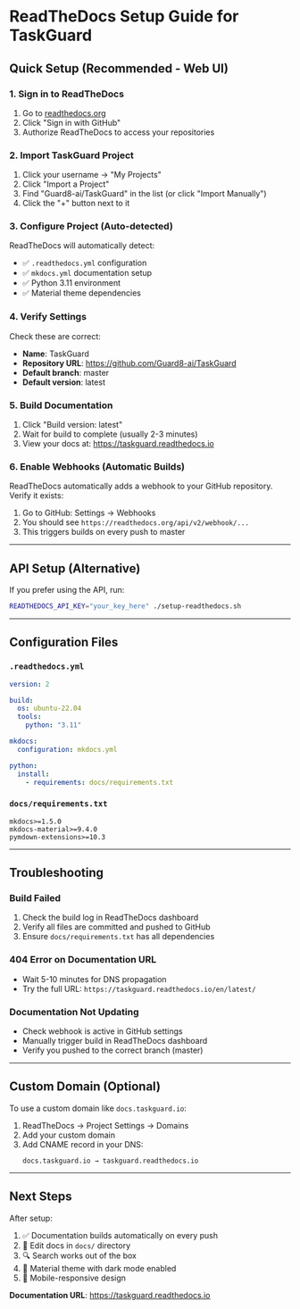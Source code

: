 # ReadTheDocs Setup Guide for TaskGuard

## Quick Setup (Recommended - Web UI)

### 1. Sign in to ReadTheDocs
1. Go to [readthedocs.org](https://readthedocs.org)
2. Click "Sign in with GitHub"
3. Authorize ReadTheDocs to access your repositories

### 2. Import TaskGuard Project
1. Click your username → "My Projects"
2. Click "Import a Project"
3. Find "Guard8-ai/TaskGuard" in the list (or click "Import Manually")
4. Click the "+" button next to it

### 3. Configure Project (Auto-detected)
ReadTheDocs will automatically detect:
- ✅ `.readthedocs.yml` configuration
- ✅ `mkdocs.yml` documentation setup
- ✅ Python 3.11 environment
- ✅ Material theme dependencies

### 4. Verify Settings
Check these are correct:
- **Name**: TaskGuard
- **Repository URL**: https://github.com/Guard8-ai/TaskGuard
- **Default branch**: master
- **Default version**: latest

### 5. Build Documentation
1. Click "Build version: latest"
2. Wait for build to complete (usually 2-3 minutes)
3. View your docs at: https://taskguard.readthedocs.io

### 6. Enable Webhooks (Automatic Builds)
ReadTheDocs automatically adds a webhook to your GitHub repository.
Verify it exists:
1. Go to GitHub: Settings → Webhooks
2. You should see `https://readthedocs.org/api/v2/webhook/...`
3. This triggers builds on every push to master

---

## API Setup (Alternative)

If you prefer using the API, run:

```bash
READTHEDOCS_API_KEY="your_key_here" ./setup-readthedocs.sh
```

---

## Configuration Files

### `.readthedocs.yml`
```yaml
version: 2

build:
  os: ubuntu-22.04
  tools:
    python: "3.11"

mkdocs:
  configuration: mkdocs.yml

python:
  install:
    - requirements: docs/requirements.txt
```

### `docs/requirements.txt`
```
mkdocs>=1.5.0
mkdocs-material>=9.4.0
pymdown-extensions>=10.3
```

---

## Troubleshooting

### Build Failed
1. Check the build log in ReadTheDocs dashboard
2. Verify all files are committed and pushed to GitHub
3. Ensure `docs/requirements.txt` has all dependencies

### 404 Error on Documentation URL
- Wait 5-10 minutes for DNS propagation
- Try the full URL: `https://taskguard.readthedocs.io/en/latest/`

### Documentation Not Updating
- Check webhook is active in GitHub settings
- Manually trigger build in ReadTheDocs dashboard
- Verify you pushed to the correct branch (master)

---

## Custom Domain (Optional)

To use a custom domain like `docs.taskguard.io`:

1. ReadTheDocs → Project Settings → Domains
2. Add your custom domain
3. Add CNAME record in your DNS:
   ```
   docs.taskguard.io → taskguard.readthedocs.io
   ```

---

## Next Steps

After setup:
1. ✅ Documentation builds automatically on every push
2. 📝 Edit docs in `docs/` directory
3. 🔍 Search works out of the box
4. 🎨 Material theme with dark mode enabled
5. 📱 Mobile-responsive design

**Documentation URL**: https://taskguard.readthedocs.io
